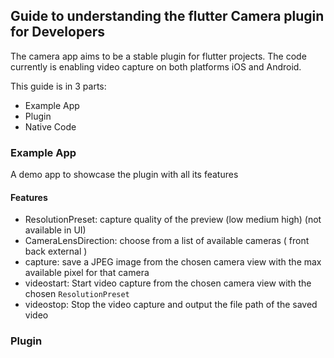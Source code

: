 ## Guide to understanding the flutter Camera plugin for Developers

The camera app aims to be a stable plugin for flutter projects.
The code currently is enabling video capture on both platforms iOS and Android.



This guide is in 3 parts:

* Example App
* Plugin  
* Native Code


### Example App

A demo app to showcase the plugin with all its features

#### Features

* ResolutionPreset: capture quality of the preview (low medium high) (not available in UI)
* CameraLensDirection: choose from a list of available cameras ( front back external )
* capture: save a JPEG image from the chosen camera view with the max available
  pixel for that camera
* videostart: Start video capture from the chosen camera view with the chosen `ResolutionPreset`
* videostop: Stop the video capture and output the file path of the saved video




### Plugin





```


```
